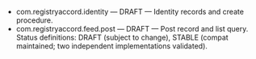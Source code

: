 - com.registryaccord.identity — DRAFT — Identity records and create procedure. 
- com.registryaccord.feed.post — DRAFT — Post record and list query. 
Status definitions: DRAFT (subject to change), STABLE (compat maintained; two independent implementations validated). 
